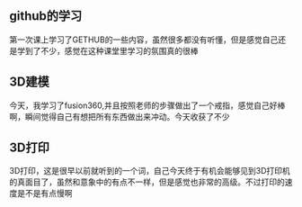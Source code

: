 ## github的学习

第一次课上学习了GETHUB的一些内容，虽然很多都没有听懂，但是感觉自己还是学到了不少，感觉在这种课堂里学习的氛围真的很棒

## 3D建模

今天，我学习了fusion360,并且按照老师的步骤做出了一个戒指，感觉自己好棒啊，瞬间觉得自己有想把所有东西做出来冲动。今天收获了不少

## 3D打印

3D打印，这是很早以前就听到的一个词，自己今天终于有机会能够见到3D打印机的真面目了，虽然和意象中的有点不一样，但是感觉也非常的高级。不过打印的速度是不是有点慢啊
